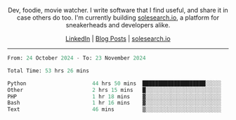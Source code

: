 <p align="center">Dev, foodie, movie watcher. I write software that I find useful, and share it in case others do too. I'm currently building <a href="https://solesearch.io">solesearch.io</a>, a platform for sneakerheads and developers alike.</p>
<p align="center">
  <a href="https://www.linkedin.com/in/peter-rauscher">LinkedIn</a>
  |
  <a href="https://dev.to/peterrauscher">Blog Posts</a>
  |
  <a href="https://solesearch.io">solesearch.io</a>
</p>
<hr/>
<!--START_SECTION:waka-->

```python
From: 24 October 2024 - To: 23 November 2024

Total Time: 53 hrs 26 mins

Python                     44 hrs 50 mins  ████████████████████░░░░░   80.48 %
Other                      2 hrs 15 mins   █░░░░░░░░░░░░░░░░░░░░░░░░   04.07 %
PHP                        1 hr 18 mins    ▓░░░░░░░░░░░░░░░░░░░░░░░░   02.36 %
Bash                       1 hr 16 mins    ▓░░░░░░░░░░░░░░░░░░░░░░░░   02.28 %
Text                       46 mins         ▒░░░░░░░░░░░░░░░░░░░░░░░░   01.38 %
```

<!--END_SECTION:waka-->
